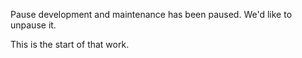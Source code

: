 Pause development and maintenance has been paused. We'd like to unpause it.

This is the start of that work.
